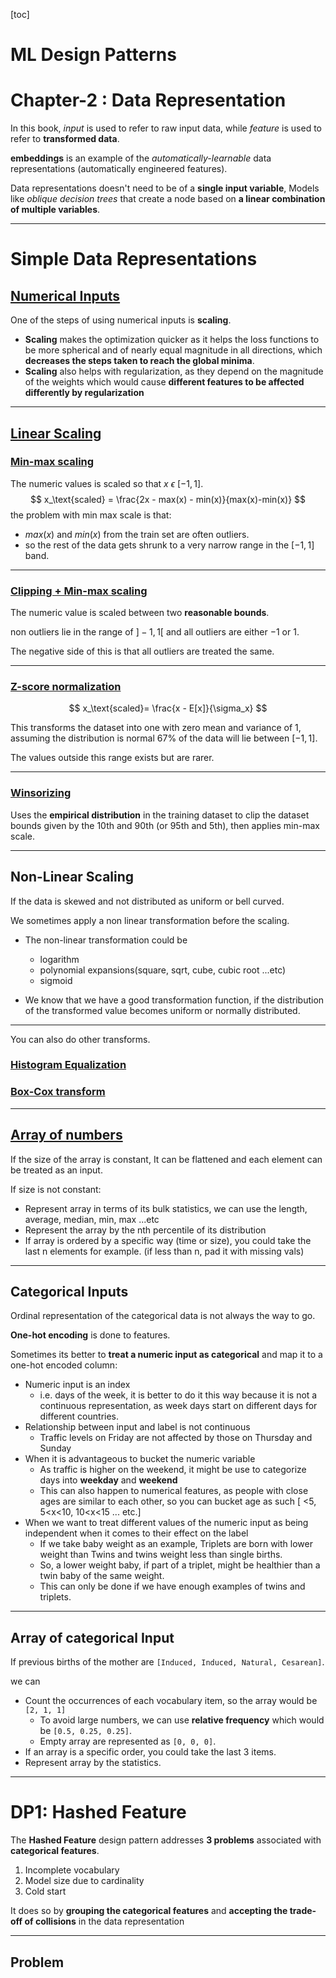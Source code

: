 [toc]

# ML Design Patterns

# Chapter-2 : Data Representation

In this book, *input* is used to refer to raw input data, while *feature* is used to refer to **transformed data**.

**embeddings** is an example of the *automatically-learnable* data representations (automatically engineered features).

Data representations doesn't need to be of a **single input variable**, Models like *oblique decision trees* that create a node based on **a linear combination of multiple variables**.

****

# Simple Data Representations

## <u>Numerical Inputs</u>

One of the steps of using numerical inputs is **scaling**.

- **Scaling** makes the optimization quicker as it helps the loss functions to be more spherical and of nearly equal magnitude in all directions, which **decreases the steps taken to reach the global minima**.
- **Scaling** also helps with regularization, as they depend  on the magnitude of the weights which would cause **different features to be affected differently by regularization**

****

## **<u>Linear Scaling</u>**

### <u>**Min-max scaling**</u>

The numeric values is scaled so that $x \ \epsilon \ [-1,1]$.
$$
x_\text{scaled} = \frac{2x - max(x) - min(x)}{max(x)-min(x)}
$$
the problem with min max scale is that:

- $max(x)$ and $min(x)$ from the train set are often outliers.
- so the rest of the data gets shrunk to a very narrow range in the $[-1,1]$ band.

****

### <u>Clipping + Min-max scaling</u>

The numeric value is scaled between two **reasonable bounds**.

non outliers lie in the range of $] -1,1[$ and all outliers are either $-1$ or $1$.

The negative side of this is that all outliers are treated the same.

****

### <u>**Z-score normalization**</u>

$$
x_\text{scaled}= \frac{x - E[x]}{\sigma_x}
$$

This transforms the dataset into one with zero mean and variance of 1, assuming the distribution is normal $67\%$ of the data will lie between $[-1,1]$.

The values outside this range exists but are rarer.

****

### **<u>Winsorizing</u>**

Uses the **empirical distribution** in the training dataset to clip the dataset bounds given by the 10th and 90th (or 95th and 5th), then applies min-max scale.

****

## Non-Linear Scaling

If the data is skewed and not distributed as uniform or bell curved.

We sometimes apply a non linear transformation before the scaling.

- The non-linear transformation could be 
  - logarithm
  - polynomial expansions(square, sqrt, cube, cubic root ...etc)
  - sigmoid

- We know that we have a good transformation function, if the distribution of the transformed value becomes uniform or normally distributed.

****

You can also do other transforms.

### <u>Histogram Equalization</u>

### <u>Box-Cox transform</u>

****

## <u>Array of numbers</u> 

If the size of the array is constant, It can be flattened and each element can be treated as an input.

If size is not constant:

- Represent array in terms of its bulk statistics, we can use the length, average, median, min, max ...etc
- Represent the array by the nth percentile of its distribution
- If array is ordered by a specific way (time or size), you could take the last n elements for example. (if less than n, pad it with missing vals)

****

## Categorical Inputs

Ordinal representation of the categorical data is not always the way to go.

**One-hot encoding** is done to features.

Sometimes its better to **treat a numeric input as categorical** and map it to a one-hot encoded column:

- Numeric input is an index
  - i.e. days of the week, it is better to do it this way because it is not a continuous representation, as week days start on different days for different countries.
- Relationship between input and label is not continuous
  - Traffic levels on Friday are not affected by those on Thursday and Sunday
- When it is advantageous to bucket the numeric variable
  - As traffic is higher on the weekend, it might be use to categorize days into **weekday** and **weekend**
  - This can also happen to numerical features, as people with close ages are similar to each other, so you can bucket age as such [ <5, 5<x<10, 10<x<15 ... etc.]
- When we want to treat different values of the numeric input as being independent when it comes to their effect on the label
  - If we take baby weight as an example, Triplets are born with lower weight than Twins and twins weight less than single births.
  - So, a lower weight baby, if part of a triplet, might be healthier than a twin baby of the same weight.
  - This can only be done if we have enough examples of twins and triplets.

****

## Array of categorical Input

If previous births of the mother are `[Induced, Induced, Natural, Cesarean]`.

we can 

- Count the occurrences of each vocabulary item, so the array would be `[2, 1, 1]` 
  - To avoid large numbers, we can use **relative frequency** which would be `[0.5, 0.25, 0.25]`.
  - Empty array are represented as `[0, 0, 0]`.
- If an array is a specific order, you could take the last 3 items.
- Represent array by the statistics.

****

# DP1: Hashed Feature

The **Hashed Feature** design pattern addresses **3 problems** associated with **categorical features**.

1. Incomplete vocabulary
2. Model size due to cardinality
3. Cold start

It does so by **grouping the categorical features** and **accepting the trade-off of collisions** in the data representation

****

## Problem

